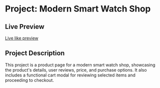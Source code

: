 # Project: Modern Smart Watch Shop

## Live Preview

[Live like preview](#)

## Project Description

This project is a product page for a modern smart watch shop, showcasing the product's details, user reviews, price, and purchase options. It also includes a functional cart modal for reviewing selected items and proceeding to checkout.
